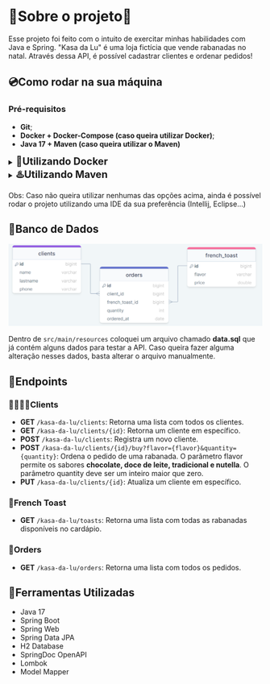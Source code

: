 # 🎅‍Sobre o projeto🎄

Esse projeto foi feito com o intuito de exercitar minhas habilidades com Java e Spring.
"Kasa da Lu" é uma loja fictícia que vende rabanadas no natal. Através dessa API, é possível cadastrar clientes e 
ordenar pedidos!

## 💿Como rodar na sua máquina

### Pré-requisitos

- **Git**;
- **Docker + Docker-Compose (caso queira utilizar Docker)**;
- **Java 17 + Maven (caso queira utilizar o Maven)**

<details>
    <summary><b style="font-size:1.4em;">🐳Utilizando Docker</b></summary>

```shell
# Clone o repositório na sua máquina
$ git clone https://github.com/lleonardus/kasa-da-lu.git

# Abra a pasta do projeto
$ cd kasa-da-lu

# Inicie o projeto usando Docker
$ docker-compose up
```

Após esse processo, a API vai estar rodando em **http://localhost:8080** 
e a documentação estará disponível em **http://localhost:8080/swagger-ui.html**.

</details>

<details>
    <summary><b style="font-size:1.4em;">♨️Utilizando Maven</b></summary>

```shell
# Clone o repositório na sua máquina
$ git clone https://github.com/lleonardus/kasa-da-lu.git

# Abra a pasta do projeto
$ cd kasa-da-lu

# Inicie o projeto usando Maven
$ mvn spring-boot:run
```

Após esse processo, a API vai estar rodando em **http://localhost:8080**,
a documentação estará disponível em **http://localhost:8080/swagger-ui.html**
e o banco de dados (H2 database) poderá ser acessado em **http://localhost:8080/h2-console/**

</details>

Obs: Caso não queira utilizar nenhumas das opções acima, ainda é possível rodar o projeto utilizando
uma IDE da sua preferência (Intellij, Eclipse...)

## 💾Banco de Dados

![diagrama](images/diagrama.png)

Dentro de `src/main/resources` coloquei um arquivo chamado **data.sql** que já contém alguns dados
para testar a API. Caso queira fazer alguma alteração nesses dados, basta alterar o arquivo manualmente.

## 🎯Endpoints

### 👨‍👩‍👧‍👦Clients

- **GET** `/kasa-da-lu/clients`: Retorna uma lista com todos os clientes.
- **GET** `/kasa-da-lu/clients/{id}`: Retorna um cliente em específico.
- **POST** `/kasa-da-lu/clients`: Registra um novo cliente.
- **POST** `/kasa-da-lu/clients/{id}/buy?flavor={flavor}&quantity={quantity}`: Ordena o pedido de uma rabanada.
O parâmetro flavor permite os sabores **chocolate, doce de leite, tradicional e nutella**. O parâmetro quantity deve ser um inteiro maior que zero.
- **PUT** `/kasa-da-lu/clients/{id}`: Atualiza um cliente em específico.

### 🍞French Toast

- **GET** `/kasa-da-lu/toasts`: Retorna uma lista com todas as rabanadas disponíveis no cardápio.

### 📜Orders

- **GET** `/kasa-da-lu/orders`: Retorna uma lista com todos os pedidos.

## 🧰Ferramentas Utilizadas

- Java 17
- Spring Boot
- Spring Web
- Spring Data JPA
- H2 Database
- SpringDoc OpenAPI
- Lombok
- Model Mapper